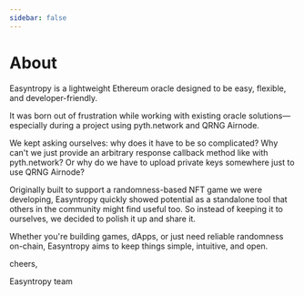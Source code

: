 ```yaml
---
sidebar: false
---
```


# About

Easyntropy is a lightweight Ethereum oracle designed to be easy, flexible, and developer-friendly.

It was born out of frustration while working with existing oracle solutions—especially during a project using pyth.network and QRNG Airnode.

We kept asking ourselves: why does it have to be so complicated? Why can't we just provide an arbitrary response callback method like with pyth.network? Or why do we have to upload private keys somewhere just to use QRNG Airnode?

Originally built to support a randomness-based NFT game we were developing, Easyntropy quickly showed potential as a standalone tool that others in the community might find useful too. So instead of keeping it to ourselves, we decided to polish it up and share it.

Whether you're building games, dApps, or just need reliable randomness on-chain, Easyntropy aims to keep things simple, intuitive, and open.

cheers,

Easyntropy team